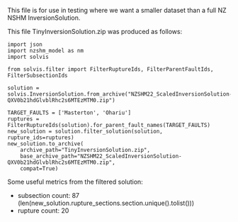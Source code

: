 This file is for use in testing where we want a smaller dataset than a full NZ NSHM InversionSolution.

This file TinyInversionSolution.zip was produced as follows:

```
import json
import nzshm_model as nm
import solvis

from solvis.filter import FilterRuptureIds, FilterParentFaultIds, FilterSubsectionIds

solution = solvis.InversionSolution.from_archive("NZSHM22_ScaledInversionSolution-QXV0b21hdGlvblRhc2s6MTEzMTM0.zip")

TARGET_FAULTS = ['Masterton', 'Ohariu']
ruptures = FilterRuptureIds(solution).for_parent_fault_names(TARGET_FAULTS)
new_solution = solution.filter_solution(solution, rupture_ids=ruptures)
new_solution.to_archive(
    archive_path="TinyInversionSolution.zip",
    base_archive_path="NZSHM22_ScaledInversionSolution-QXV0b21hdGlvblRhc2s6MTEzMTM0.zip",
    compat=True)

```

Some useful metrics from the filtered solution:

  - subsection count: 87 (len(new_solution.rupture_sections.section.unique().tolist()))
  - rupture count: 20